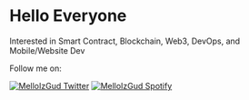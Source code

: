 # Hello Everyone

Interested in Smart Contract, Blockchain, Web3, DevOps, and Mobile/Website Dev


Follow me on:

[![MelloIzGud Twitter](https://img.shields.io/badge/Twitter-1DA1F2?style=for-the-badge&logo=twitter&logoColor=white)](https://twitter.com/MelloIzGud)
[![MelloIzGud Spotify](https://img.shields.io/badge/Spotify-1db954?style=for-the-badge&logo=spotify&logoColor=black)](https://open.spotify.com/user/alifzwan?si=fe95ea18995c4bee)


<!---
alifzwan/alifzwan is a ✨ special ✨ repository because its `README.md` (this file) appears on your GitHub profile.
You can click the Preview link to take a look at your changes.
--->
